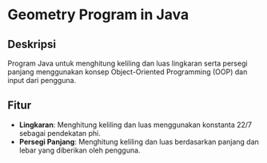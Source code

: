 # Geometry Program in Java

## Deskripsi
Program Java untuk menghitung keliling dan luas lingkaran serta persegi panjang menggunakan konsep Object-Oriented Programming (OOP) dan input dari pengguna.

## Fitur
- **Lingkaran**: Menghitung keliling dan luas menggunakan konstanta 22/7 sebagai pendekatan phi.
- **Persegi Panjang**: Menghitung keliling dan luas berdasarkan panjang dan lebar yang diberikan oleh pengguna.
